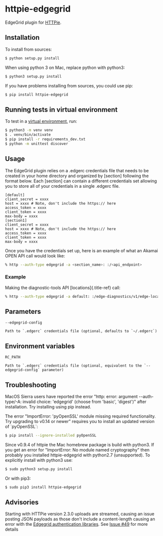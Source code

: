 # httpie-edgegrid

EdgeGrid plugin for [HTTPie](https://github.com/jkbr/httpie).

## Installation

To install from sources:

``` bash
$ python setup.py install
```

When using python 3 on Mac, replace python with python3:

``` bash
$ python3 setup.py install
```

If you have problems installing from sources, you could use pip:

``` bash
$ pip install httpie-edgegrid
```

## Running tests in virtual environment

To test in a [virtual
environment](https://packaging.python.org/tutorials/installing-packages/#creating-virtual-environments),
run:

``` bash
$ python3 -m venv venv
$ . venv/bin/activate
$ pip install -r requirements_dev.txt
$ python -m unittest discover
```

## Usage

The EdgeGrid plugin relies on a .edgerc credentials file that needs to be created in your home directory and organized by \[section\] following the format below. Each \[section\] can contain a different credentials set allowing you to store all of your credentials in a single .edgerc file.

```
[default]
client_secret = xxxx
host = xxxx # Note, don't include the https:// here
access_token = xxxx
client_token = xxxx
max-body = xxxx
[section1]
client_secret = xxxx
host = xxxx # Note, don't include the https:// here
access_token = xxxx
client_token = xxxx
max-body = xxxx
```

Once you have the credentials set up, here is an example of what an Akamai OPEN API call would look like:

``` bash
% http --auth-type edgegrid -a <section_name>: :/<api_endpoint>
```

### Example

Making the diagnostic-tools API [locations]{.title-ref} call:

``` bash
% http --auth-type edgegrid -a default: :/edge-diagnostics/v1/edge-locations
```

## Parameters

`--edgegrid-config`

    Path to `.edgerc` credentials file (optional, defaults to `~/.edgerc`)

## Environment variables

`RC_PATH`

    Path to `.edgerc` credentials file (optional, equivalent to the `--edgegrid-config` parameter)

## Troubleshooting

MacOS Sierra users have reported the error \"http: error: argument \--auth-type/-A: invalid choice: \'edgegrid\' (choose from \'basic\', \'digest\')\" after installation. Try installing using pip instead.

The error \"ImportError: 'pyOpenSSL' module missing required functionality. Try upgrading to v0.14 or newer\" requires you to install an updated version of \`pyOpenSSL\`:

``` bash
$ pip install --ignore-installed pyOpenSSL
```

Since v0.9.4 of httpie the Mac homebrew package is build with python3. If you get an error for \"ImportError: No module named cryptography\" then probably you installed httpie-edgegrid with python2.7 (unsupported). To explicitly install with python3 use:

``` bash
$ sudo python3 setup.py install
```

Or with pip3:

``` bash
$ sudo pip3 install httpie-edgegrid
```

## Advisories

Starting with HTTPie version 2.3.0 uploads are streamed, causing an issue posting JSON payloads as those don\'t include a content-length causing an error with the [Edgegrid authentication libraries](https://github.com/akamai/AkamaiOPEN-edgegrid-python). See [Issue #49](https://github.com/akamai/AkamaiOPEN-edgegrid-python/issues/49) for more details
